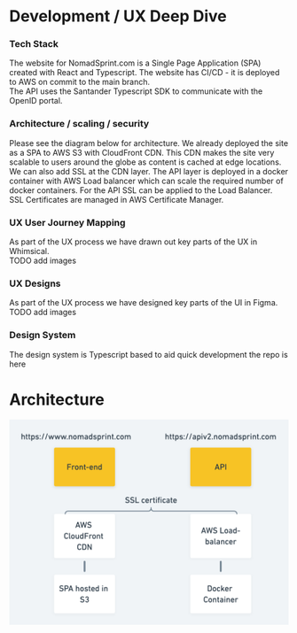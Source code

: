 # Development / UX Deep Dive

### Tech Stack
The website for NomadSprint.com is a Single Page Application (SPA) created with React and Typescript. The website has CI/CD - it is deployed to AWS on commit to the main branch.  
The API uses the Santander Typescript SDK to communicate with the OpenID portal.
### Architecture / scaling / security
Please see the diagram below for architecture. We already deployed the site as a SPA to AWS S3 with CloudFront CDN. This CDN makes the site very scalable to users around the globe as content is cached at edge locations. We can also add SSL at the CDN layer. The API layer is deployed in a docker container with AWS Load balancer which can scale the required number of docker containers. For the API SSL can be applied to the Load Balancer. SSL Certificates are managed in AWS Certificate Manager.
### UX User Journey Mapping
As part of the UX process we have drawn out key parts of the UX in Whimsical.  
TODO add images
### UX Designs
As part of the UX process we have designed key parts of the UI in Figma.  
TODO add images
### Design System
The design system is Typescript based to aid quick development the repo is here 

# Architecture
![Architecture](https://github.com/createistic/resources/blob/main/architecture.png)
